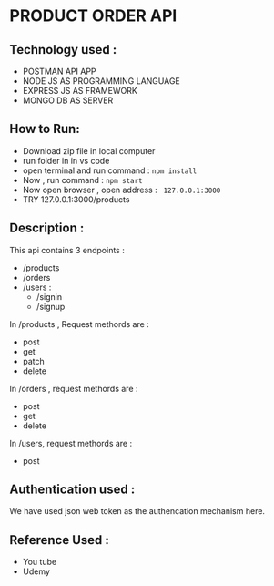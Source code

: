 <h1>PRODUCT ORDER API</h1>
<h2>Technology used :</h2>
<ul>
  <li>POSTMAN API APP</li>
  <li>NODE JS AS PROGRAMMING LANGUAGE</li>
  <li>EXPRESS JS AS FRAMEWORK</li>
  <li>MONGO DB AS SERVER</li>
</ul>
<h2>How to Run:</h2>
<ul>
  <li>Download zip file in local computer</li>
  <li> run folder in in vs code</li>
  <li> open terminal and run command :  <code>npm install</code></li>
  <li>Now , run command  : <code>npm start</code></li>
  <li>Now open browser , open address : <code> 127.0.0.1:3000 </code></li>
  <li>TRY 127.0.0.1:3000/products</li>
</ul>
<H2>Description : </H2>
This api contains 3 endpoints : 
<ul>
  <li>/products</li>
  <li>/orders</li>
  <li>/users : <ul> 
    <li>/signin</li>
    <li>/signup</li>
  </ul></li>
</ul>
In /products , Request methords are : 
<ul>
  <li>post</li>
  <li>get</li>
  <li>patch</li>
  <li>delete</li>
</ul>

In /orders , request methords are : 
<ul>
  <li>post</li>
  <li>get</li>
  <li>delete</li>
</ul>

In /users, request methords are : 
<ul>
  <li>post</li>
</ul>
<h2>Authentication used :</h2>
We have used json web token as the authencation mechanism here.

<h2>Reference Used :</h2>
<ul>
  <li>You tube</li>
  <li>Udemy</li>
</ul>

